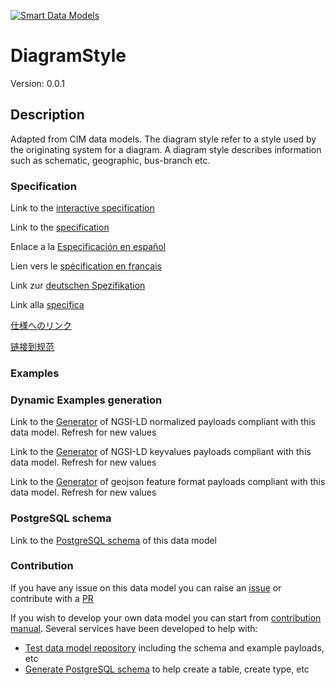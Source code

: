 [![Smart Data Models](https://smartdatamodels.org/wp-content/uploads/2022/01/SmartDataModels_logo.png "Logo")](https://smartdatamodels.org)
# DiagramStyle
Version: 0.0.1

## Description 

Adapted from CIM data models. The diagram style refer to a style used by the originating system for a diagram.  A diagram style describes information such as schematic, geographic, bus-branch etc.
### Specification

Link to the [interactive specification](https://swagger.lab.fiware.org/?url=https://smart-data-models.github.io/dataModel.EnergyCIM/DiagramStyle/swagger.yaml)

Link to the [specification](https://github.com/smart-data-models/dataModel.EnergyCIM/blob/master/DiagramStyle/doc/spec.md)

Enlace a la [Especificación en español](https://github.com/smart-data-models/dataModel.EnergyCIM/blob/master/DiagramStyle/doc/spec_ES.md)

Lien vers le [spécification en français](https://github.com/smart-data-models/dataModel.EnergyCIM/blob/master/DiagramStyle/doc/spec_FR.md)

Link zur [deutschen Spezifikation](https://github.com/smart-data-models/dataModel.EnergyCIM/blob/master/DiagramStyle/doc/spec_DE.md)

Link alla [specifica](https://github.com/smart-data-models/dataModel.EnergyCIM/blob/master/DiagramStyle/doc/spec_IT.md)

[仕様へのリンク](https://github.com/smart-data-models/dataModel.EnergyCIM/blob/master/DiagramStyle/doc/spec_JA.md)

[链接到规范](https://github.com/smart-data-models/dataModel.EnergyCIM/blob/master/DiagramStyle/doc/spec_ZH.md)
### Examples
### Dynamic Examples generation

Link to the [Generator](https://smartdatamodels.org/extra/ngsi-ld_generator.php?schemaUrl=https://raw.githubusercontent.com/smart-data-models/dataModel.EnergyCIM/master/DiagramStyle/schema.json&email=info@smartdatamodels.org) of NGSI-LD normalized payloads compliant with this data model. Refresh for new values

Link to the [Generator](https://smartdatamodels.org/extra/ngsi-ld_generator_keyvalues.php?schemaUrl=https://raw.githubusercontent.com/smart-data-models/dataModel.EnergyCIM/master/DiagramStyle/schema.json&email=info@smartdatamodels.org) of NGSI-LD keyvalues payloads compliant with this data model. Refresh for new values

Link to the [Generator](https://smartdatamodels.org/extra/geojson_features_generator.php?schemaUrl=https://raw.githubusercontent.com/smart-data-models/dataModel.EnergyCIM/master/DiagramStyle/schema.json&email=info@smartdatamodels.org) of geojson feature format payloads compliant with this data model. Refresh for new values
### PostgreSQL schema

Link to the [PostgreSQL schema](https://smart-data-models.github.io/dataModel.EnergyCIM/DiagramStyle/schema.sql) of this data model
### Contribution

 If you have any issue on this data model you can raise an [issue](https://github.com/smart-data-models/dataModel.EnergyCIM/issues)  or contribute with a [PR](https://github.com/smart-data-models/dataModel.EnergyCIM/pulls)

 If you wish to develop your own data model you can start from [contribution manual](https://bit.ly/contribution_manual). Several services have been developed to help with: 
 - [Test data model repository](https://smartdatamodels.org/index.php/data-models-contribution-api/) including the schema and example payloads, etc
 - [Generate PostgreSQL schema](https://smartdatamodels.org/index.php/sql-service/) to help create a table, create type, etc